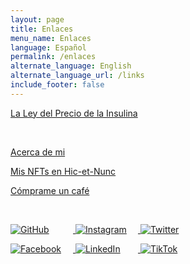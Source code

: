 ```yaml
---
layout: page
title: Enlaces
menu_name: Enlaces
language: Español
permalink: /enlaces
alternate_language: English
alternate_language_url: /links
include_footer: false
---
```


<p>
  <a href="/ley-precio-insulina" class="btn btn-primary text-dark btn-md btn-block">
    La Ley del Precio de la Insulina
  </a>
</p>

<p class="m-t-5">
  &nbsp;
</p>

<p>
  <a href="/es" class="btn btn-dark btn-md btn-block">
    Acerca de mi
  </a>
</p>

<p>
  <a href="https://objkt.com/profile/tz1MLGjH4EGE4MaYWQKQQ4mCrLZAyb3RvAYJ" class="btn btn-dark btn-md btn-block">
    Mis NFTs en Hic-et-Nunc
  </a>
</p>


<p>
  <a href="http://buymeacoffee.com/bustavo" class="btn btn-dark btn-md btn-block">
    Cómprame un café
  </a>
</p>

<p class="m-t-5">
  &nbsp;
</p>

<p class="text-center mb-0">
  <a href="https://github.com/bustavo" target="_blank">
    <img alt="GitHub" src="https://img.shields.io/badge/bustavo-FFFFFF?logo=github&logoColor=black" style="min-width: 100px;" class="mb-1">
  </a>
  <a href="https://instagram.com/bustavo" target="_blank">
    <img alt="Instagram" src="https://img.shields.io/badge/bustavo-E4405F?logo=instagram&logoColor=white" style="min-width: 100px;" class="mb-1">
  </a>
  <a href="https://twitter.com/bustavo" target="_blank">
    <img alt="Twitter" src="https://img.shields.io/badge/bustavo-1DA1F2?logo=twitter&logoColor=white" style="min-width: 100px;" class="mb-1">
  </a>
</p>
<p class="text-center">
  <a href="https://facebook.com/bustavo" target="_blank">
    <img alt="Facebook" src="https://img.shields.io/badge/bustavo-1877F2?logo=facebook&logoColor=white" style="min-width: 100px;" class="mb-1">
  </a>
  <a href="https://linkedin.com/in/bustavo/" target="_blank">
    <img alt="LinkedIn" src="https://img.shields.io/badge/bustavo-0077B5?logo=linkedin&logoColor=white" style="min-width: 100px;" class="mb-1">
  </a>
  <a href="http://tiktok.com/@bustavo.com" target="_blank">
    <img alt="TikTok" src="https://img.shields.io/badge/bustavo-FFFFFF?logo=tiktok&logoColor=black" style="min-width: 100px;" class="mb-1">
  </a>
</p>